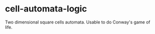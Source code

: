 cell-automata-logic
===================

Two dimensional square cells automata. Usable to do Conway's game of life.
